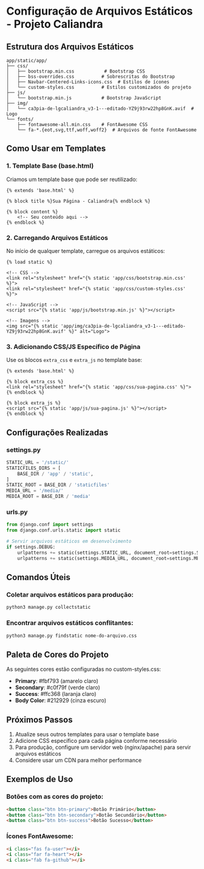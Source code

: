 # Configuração de Arquivos Estáticos - Projeto Caliandra

## Estrutura dos Arquivos Estáticos

```
app/static/app/
├── css/
│   ├── bootstrap.min.css           # Bootstrap CSS
│   ├── bss-overrides.css          # Sobrescritas do Bootstrap
│   ├── Navbar-Centered-Links-icons.css  # Estilos de ícones
│   └── custom-styles.css          # Estilos customizados do projeto
├── js/
│   └── bootstrap.min.js           # Bootstrap JavaScript
├── img/
│   └── ca3pia-de-lgcaliandra_v3-1---editado-YZ9j93rw22hp8GnK.avif  # Logo
└── fonts/
    ├── fontawesome-all.min.css    # FontAwesome CSS
    └── fa-*.{eot,svg,ttf,woff,woff2}  # Arquivos de fonte FontAwesome
```

## Como Usar em Templates

### 1. Template Base (base.html)
Criamos um template base que pode ser reutilizado:

```django
{% extends 'base.html' %}

{% block title %}Sua Página - Caliandra{% endblock %}

{% block content %}
    <!-- Seu conteúdo aqui -->
{% endblock %}
```

### 2. Carregando Arquivos Estáticos
No início de qualquer template, carregue os arquivos estáticos:

```django
{% load static %}

<!-- CSS -->
<link rel="stylesheet" href="{% static 'app/css/bootstrap.min.css' %}">
<link rel="stylesheet" href="{% static 'app/css/custom-styles.css' %}">

<!-- JavaScript -->
<script src="{% static 'app/js/bootstrap.min.js' %}"></script>

<!-- Imagens -->
<img src="{% static 'app/img/ca3pia-de-lgcaliandra_v3-1---editado-YZ9j93rw22hp8GnK.avif' %}" alt="Logo">
```

### 3. Adicionando CSS/JS Específico de Página
Use os blocos `extra_css` e `extra_js` no template base:

```django
{% extends 'base.html' %}

{% block extra_css %}
<link rel="stylesheet" href="{% static 'app/css/sua-pagina.css' %}">
{% endblock %}

{% block extra_js %}
<script src="{% static 'app/js/sua-pagina.js' %}"></script>
{% endblock %}
```

## Configurações Realizadas

### settings.py
```python
STATIC_URL = '/static/'
STATICFILES_DIRS = [
    BASE_DIR / 'app' / 'static',
]
STATIC_ROOT = BASE_DIR / 'staticfiles'
MEDIA_URL = '/media/'
MEDIA_ROOT = BASE_DIR / 'media'
```

### urls.py
```python
from django.conf import settings
from django.conf.urls.static import static

# Servir arquivos estáticos em desenvolvimento
if settings.DEBUG:
    urlpatterns += static(settings.STATIC_URL, document_root=settings.STATICFILES_DIRS[0])
    urlpatterns += static(settings.MEDIA_URL, document_root=settings.MEDIA_ROOT)
```

## Comandos Úteis

### Coletar arquivos estáticos para produção:
```bash
python3 manage.py collectstatic
```

### Encontrar arquivos estáticos conflitantes:
```bash
python3 manage.py findstatic nome-do-arquivo.css
```

## Paleta de Cores do Projeto

As seguintes cores estão configuradas no custom-styles.css:

- **Primary**: #fbf793 (amarelo claro)
- **Secondary**: #c0f79f (verde claro)  
- **Success**: #ffc368 (laranja claro)
- **Body Color**: #212929 (cinza escuro)

## Próximos Passos

1. Atualize seus outros templates para usar o template base
2. Adicione CSS específico para cada página conforme necessário
3. Para produção, configure um servidor web (nginx/apache) para servir arquivos estáticos
4. Considere usar um CDN para melhor performance

## Exemplos de Uso

### Botões com as cores do projeto:
```html
<button class="btn btn-primary">Botão Primário</button>
<button class="btn btn-secondary">Botão Secundário</button>
<button class="btn btn-success">Botão Sucesso</button>
```

### Ícones FontAwesome:
```html
<i class="fas fa-user"></i>
<i class="far fa-heart"></i>
<i class="fab fa-github"></i>
```
